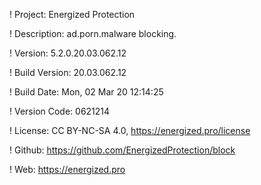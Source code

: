 ! Project: Energized Protection

! Description: ad.porn.malware blocking.

! Version: 5.2.0.20.03.062.12

! Build Version: 20.03.062.12

! Build Date: Mon, 02 Mar 20 12:14:25

! Version Code: 0621214

! License: CC BY-NC-SA 4.0, https://energized.pro/license

! Github: https://github.com/EnergizedProtection/block

! Web: https://energized.pro
